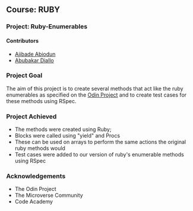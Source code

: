 ## Course: RUBY
### Project: Ruby-Enumerables

#### Contributors
* [Ajibade Abiodun](https://github.com/Tripple-A)
* [Abubakar Diallo](https://github.com/abruzy)

### Project Goal

The aim of this project is to create several methods that act like the ruby enumerables as specified on the [Odin Project](https://theodinproject.com/courses/ruby-programming/lessons/advanced-building-blocks) and to create test cases for these methods using RSpec.



### Project Achieved
* The methods were created using Ruby;
* Blocks were called using "yield" and Procs
* These can be used on arrays to perform the same actions the original ruby methods would
* Test cases were added to our version of ruby's enumerable methods using RSpec

### Acknowledgements
* The Odin Project
* The Microverse Community
* Code Academy
